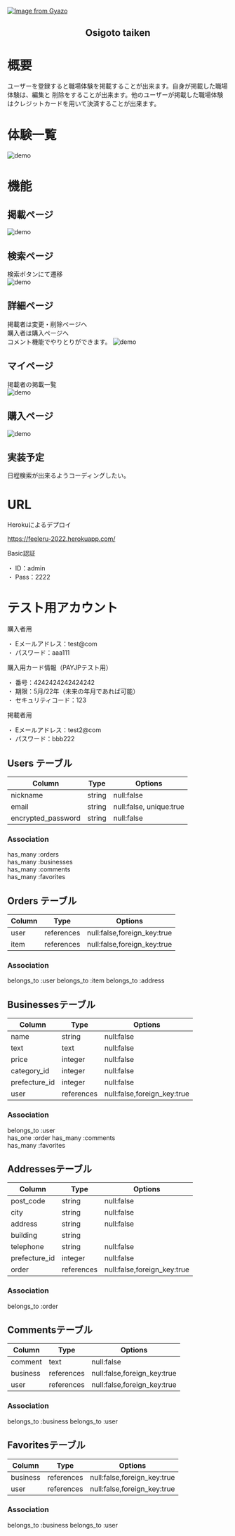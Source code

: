 [![Image from Gyazo](https://i.gyazo.com/017441fb07c19dc8b480dd940ad05a15.jpg)](https://gyazo.com/017441fb07c19dc8b480dd940ad05a15)

<h2 align="center">Osigoto taiken</h2>

# 概要
ユーザーを登録すると職場体験を掲載することが出来ます。自身が掲載した職場体験は、編集と
削除をすることが出来ます。他のユーザーが掲載した職場体験はクレジットカードを用いて決済することが出来ます。

# 体験一覧　
![demo](https://gyazo.com/8b9dba1d9f2dd2e19bda0af4092ce17e/raw)
　　
# 機能  
## 掲載ページ 

![demo](https://gyazo.com/8e8214eaa59b88e6729045d46bfc4c9b/raw)  
  
## 検索ページ  
検索ボタンにて遷移    
![demo](https://gyazo.com/84ef9a713b43e9dafcfece1ac2b2f140/raw)  
  
## 詳細ページ  
掲載者は変更・削除ページへ  
購入者は購入ページへ  
コメント機能でやりとりができます。
![demo](https://gyazo.com/c63b42a40536054ec71352422eafd6d1/raw)  
  
## マイページ  
掲載者の掲載一覧  
![demo](https://gyazo.com/4c3e1d0c00aa015c7a6c2f9d8b892611/raw)  
  
## 購入ページ  
![demo](https://gyazo.com//5266c838bab06b356f8501c3422e04e6/raw)  
  
## 実装予定  
日程検索が出来るようコーディングしたい。  

# URL  
Herokuによるデプロイ  
  
https://feeleru-2022.herokuapp.com/  
  
Basic認証  
  
・ ID：admin  
・ Pass：2222  
  
# テスト用アカウント  
購入者用  
  
・ Eメールアドレス：test@com  
・ パスワード：aaa111  
  
購入用カード情報（PAYJPテスト用）  
  
・ 番号：4242424242424242  
・ 期限：5月/22年（未来の年月であれば可能）  
・ セキュリティコード：123  
  
掲載者用  
  
・ Eメールアドレス：test2@com  
・ パスワード：bbb222  

## Users テーブル

|Column|Type|Options|
|------|----|-------|
|nickname       |string|null:false|
|email          |string|null:false, unique:true|
|encrypted_password |string|null:false|

### Association

has_many :orders  
has_many :businesses  
has_many :comments  
has_many :favorites  

## Orders テーブル

|Column|Type|Options|
|------|----|-------|
|user   |references|null:false,foreign_key:true|
|item   |references|null:false,foreign_key:true|

### Association
belongs_to :user
belongs_to :item
belongs_to :address

## Businessesテーブル
|Column|Type|Options|
|------|----|-------|
|name            |string|null:false|
|text            |text  |null:false|
|price           |integer|null:false|
|category_id     |integer|null:false|
|prefecture_id   |integer|null:false|
|user   |references|null:false,foreign_key:true|

### Association
belongs_to :user  
has_one :order
has_many :comments  
has_many :favorites

## Addressesテーブル
|Column|Type|Options|
|------|----|-------|
|post_code      |string|null:false|
|city           |string|null:false|
|address        |string|null:false|
|building       |string|          |
|telephone      |string|null:false|
|prefecture_id  |integer|null:false|
|order   |references|null:false,foreign_key:true|

### Association
belongs_to :order

## Commentsテーブル
|Column|Type|Options|
|------|----|-------|
|comment|text|null:false|
|business   |references|null:false,foreign_key:true|
|user   |references|null:false,foreign_key:true|

### Association
belongs_to :business
belongs_to :user

## Favoritesテーブル
|Column|Type|Options|
|------|----|-------|
|business   |references|null:false,foreign_key:true|
|user   |references|null:false,foreign_key:true|

### Association
belongs_to :business
belongs_to :user
